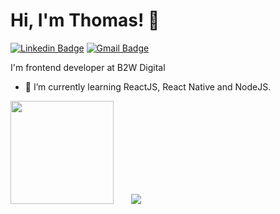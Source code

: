 # Hi, I'm Thomas! 👋

[![Linkedin Badge](https://img.shields.io/badge/-LinkedIn-blue?style=flat-square&logo=Linkedin&logoColor=white&link=https://www.linkedin.com/in/thomas-soares-339465a6/)](https://www.linkedin.com/in/thomas-soares-339465a6/)
[![Gmail Badge](https://img.shields.io/badge/-Gmail-c14438?style=flat-square&logo=Gmail&logoColor=white&link=mailto:soaresthomasp@gmail.com)](mailto:soaresthomasp@gmail.com)

I'm frontend developer at B2W Digital 

- 🌱 I’m currently learning ReactJS, React Native and NodeJS.

<p style="margin: 0;">
  <a href="#"><img src="https://github-readme-stats.vercel.app/api?username=thomas-soares&show_icons=true&theme=merko" height="165" style="margin-right:24px;"></a>
  <a href="#"><img src="https://github-readme-stats.vercel.app/api/top-langs/?username=thomas-soares&layout=compact&theme=merko"></a>
</p>

<!--
**thomas-soares/thomas-soares** is a ✨ _special_ ✨ repository because its `README.md` (this file) appears on your GitHub profile. --!>
